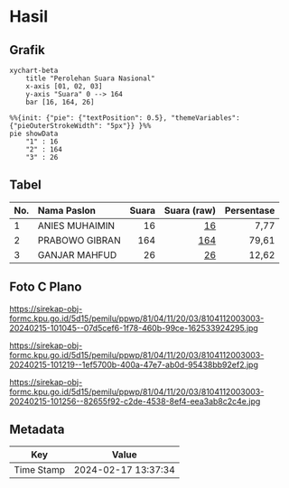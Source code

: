 # Hasil

## Grafik

```mermaid
xychart-beta
    title "Perolehan Suara Nasional"
    x-axis [01, 02, 03]
    y-axis "Suara" 0 --> 164
    bar [16, 164, 26]
```

```mermaid
%%{init: {"pie": {"textPosition": 0.5}, "themeVariables": {"pieOuterStrokeWidth": "5px"}} }%%
pie showData
    "1" : 16
    "2" : 164
    "3" : 26
```

## Tabel

| No. | Nama Paslon    | Suara | Suara (raw) | Persentase |
|:--- |:-------------- | -----:| -----------:| ----------:|
| 1   | ANIES MUHAIMIN | 16    | [16][p-1]   | 7,77       |
| 2   | PRABOWO GIBRAN | 164   | [164][p-2]  | 79,61      |
| 3   | GANJAR MAHFUD  | 26    | [26][p-3]   | 12,62      |


[p-1]: https://github.com/gigit-pemilu/pemilu-2024/blob/main/pilpres/hitung-suara/sub/81-maluku/sub/04-buru/sub/11-lolong-guba/sub/2003-grandeng/sub/003-tps/sub/paslon-1.txt
[p-2]: https://github.com/gigit-pemilu/pemilu-2024/blob/main/pilpres/hitung-suara/sub/81-maluku/sub/04-buru/sub/11-lolong-guba/sub/2003-grandeng/sub/003-tps/sub/paslon-2.txt
[p-3]: https://github.com/gigit-pemilu/pemilu-2024/blob/main/pilpres/hitung-suara/sub/81-maluku/sub/04-buru/sub/11-lolong-guba/sub/2003-grandeng/sub/003-tps/sub/paslon-3.txt

## Foto C Plano

https://sirekap-obj-formc.kpu.go.id/5d15/pemilu/ppwp/81/04/11/20/03/8104112003003-20240215-101045--07d5cef6-1f78-460b-99ce-162533924295.jpg

https://sirekap-obj-formc.kpu.go.id/5d15/pemilu/ppwp/81/04/11/20/03/8104112003003-20240215-101219--1ef5700b-400a-47e7-ab0d-95438bb92ef2.jpg

https://sirekap-obj-formc.kpu.go.id/5d15/pemilu/ppwp/81/04/11/20/03/8104112003003-20240215-101256--82655f92-c2de-4538-8ef4-eea3ab8c2c4e.jpg


## Metadata

| Key        | Value               |
| ---------- | ------------------- |
| Time Stamp | 2024-02-17 13:37:34 |



